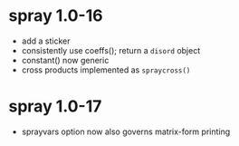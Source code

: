 # spray 1.0-16

- add a sticker
- consistently use coeffs(); return a `disord` object
- constant() now generic
- cross products implemented as `spraycross()`


# spray 1.0-17

- sprayvars option now also governs matrix-form printing